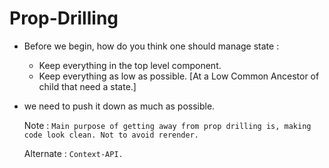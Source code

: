 # Prop-Drilling


- Before we begin, how do you think one should manage state :

    - Keep everything in the top level component.
    - Keep everything as low as possible. [At a Low Common Ancestor of child that need a state.]

- we need to push it down as much as possible.

  Note : `Main purpose of getting away from prop drilling is, making code look clean. Not to avoid rerender.`
  
  Alternate : `Context-API.`
